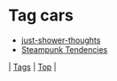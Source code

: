 <!--
title: Tag cars
date: 2020-06-28T15:26:58.918Z
tags:
-->
# Tag cars

 * [just-shower-thoughts](162046004179.md)
 * [Steampunk Tendencies](72098335739.md)

| [Tags](tags.md) | [Top](index.md) |

